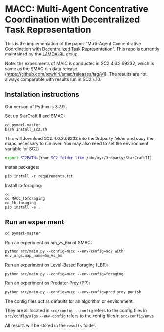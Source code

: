 # MACC: Multi-Agent Concentrative Coordination with Decentralized Task Representation

This is the implementation of the paper "Multi-Agent Concentrative Coordination with Decentralized Task Representation". This repo is currently maintained by the [LAMDA-RL](https://github.com/LAMDA-RL) group.

Note: the experiments of MAIC is conducted in SC2.4.6.2.69232, which is same as the SMAC run data release (https://github.com/oxwhirl/smac/releases/tag/v1). The results are not always comparable with results run in SC2.4.10.

## Installation instructions
Our version of Python is 3.7.9. 

Set up StarCraft II and SMAC:
```shell
cd pymarl-master
bash install_sc2.sh
```

This will download SC2.4.6.2.69232 into the 3rdparty folder and copy the maps necessary to run over. You may also need to set the environment variable for SC2:

```bash
export SC2PATH=[Your SC2 folder like /abc/xyz/3rdparty/StarCraftII]
```

Install packages:
```shell
pip install -r requirements.txt
```

Install lb-foraging:
```shell
cd ..
cd MACC_lbforaging
cd lb-foraging
pip install -e .
```

## Run an experiment 

```shell
cd pymarl-master
```

Run an experiment on 5m\_vs\_6m of SMAC: 
```shell
python src/main.py --config=macc --env-config=sc2 with env_args.map_name=5m_vs_6m
```

Run an experiment on Level-Based Foraging (LBF): 
```shell
python src/main.py --config=macc --env-config=foraging
```

Run an experiment on Predator-Prey (PP): 
```shell
python src/main.py --config=macc --env-config=pred_prey_punish
```

The config files act as defaults for an algorithm or environment. 

They are all located in `src/config`.
`--config` refers to the config files in `src/config/algs`
`--env-config` refers to the config files in `src/config/envs`

All results will be stored in the `results` folder.
